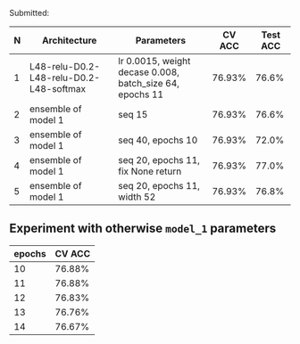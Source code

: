 Submitted:

|N|Architecture|Parameters|CV ACC|Test ACC|
|-|-|-|-|-|
|1|L48-relu-D0.2-L48-relu-D0.2-L48-softmax|lr 0.0015, weight decase 0.008, batch_size 64, epochs 11|76.93%|76.6%|
|2|ensemble of model 1|seq 15|76.93%|76.6%|
|3|ensemble of model 1|seq 40, epochs 10|76.93%|72.0%|
|4|ensemble of model 1|seq 20, epochs 11, fix None return|76.93%|77.0%|
|5|ensemble of model 1|seq 20, epochs 11, width 52|76.93%|76.8%|

## Experiment with otherwise `model_1` parameters 
|epochs|CV ACC|
|-|-|
|10|76.88%|
|11|76.88%|
|12|76.83%|
|13|76.76%|
|14|76.67%|